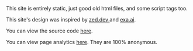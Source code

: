 This site is entirely static, just good old html files, and some script tags too.

This site's design was inspired by [ zed.dev ](https://zed.dev) and [exa.ai](https://exa.ai).

You can view the source code [here](https://github.com/tnixc/website-v6).

You can view page analytics [here](https://cloud.umami.is/share/o4Mje48LZ8anrxZi/tnixc.space). They are 100% anonymous.
